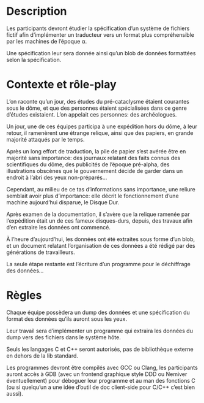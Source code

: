 # Description

Les participants devront étudier la spécification d’un système de fichiers fictif afin d’implémenter un traducteur vers un format plus compréhensible par les machines de l’époque α.

Une spécification leur sera donnée ainsi qu’un blob de données formattées selon la spécification.

# Contexte et rôle-play

L’on raconte qu’un jour, des études du pré-cataclysme étaient courantes sous le dôme, et que des personnes étaient spécialisées dans ce genre d’études existaient.
L’on appelait ces personnes: des archéologues.

Un jour, une de ces équipes participa à une expédition hors du dôme, à leur retour, il ramenèrent une étrange relique, ainsi que des papiers, en grande majorité attaqués par le temps.

Après un long effort de traduction, la pile de papier s’est avérée être en majorité sans importance: des journaux relatant des faits connus des scientifiques du dôme, des publicités de l’époque pré-alpha, des illustrations obscènes que le gouvernement décide de garder dans un endroit à l’abri des yeux non-préparés...

Cependant, au milieu de ce tas d’informations sans importance, une reliure semblait avoir plus d’importance: elle décrit le fonctionnement d’une machine aujourd’hui disparue, le Disque Dur.

Après examen de la documentation, il s’avère que la relique ramenée par l’expédition était un de ces fameux disques-durs, depuis, des travaux afin d’en extraire les données ont commencé.

À l’heure d’aujourd’hui, les données ont été extraites sous forme d’un blob, et un document relatant l’organisation de ces données a été rédigé par des générations de travailleurs.

La seule étape restante est l’écriture d’un programme pour le déchiffrage des données...

# Règles

Chaque équipe possèdera un dump des données et une spécification du format des données qu’ils auront sous les yeux.

Leur travail sera d’implémenter un programme qui extraira les données du dump vers des fichiers dans le système hôte.

Seuls les langages C et C++ seront autorisés, pas de bibliothèque externe en dehors de la lib standard.

Les programmes devront être compilés avec GCC ou Clang, les participants auront accès à GDB (avec un frontend graphique style DDD ou Nemiver éventuellement) pour déboguer leur programme et au man des fonctions C (ou si quelqu’un a une idée d’outil de doc client-side pour C/C++ c’est bien aussi).
